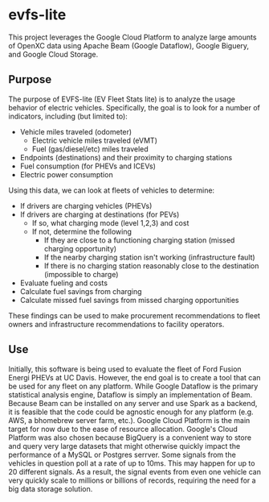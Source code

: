 # evfs-lite
This project leverages the Google Cloud Platform to analyze large amounts of OpenXC data using Apache Beam (Google Dataflow),
Google Biguery, and Google Cloud Storage.

## Purpose
The purpose of EVFS-lite (EV Fleet Stats lite) is to analyze the usage behavior of electric vehicles.
Specifically, the goal is to look for a number of indicators, including (but limited to):

* Vehicle miles traveled (odometer)
  * Electric vehicle miles traveled (eVMT)
  * Fuel (gas/diesel/etc) miles traveled
* Endpoints (destinations) and their proximity to charging stations
* Fuel consumption (for PHEVs and ICEVs)
* Electric power consumption

Using this data, we can look at fleets of vehicles to determine:

* If drivers are charging vehicles (PHEVs)
* If drivers are charging at destinations (for PEVs)
  * If so, what charging mode (level 1,2,3) and cost
  * If not, determine the following
    * If they are close to a functioning charging station (missed charging opportunity)
    * If the nearby charging station isn't working (infrastructure fault)
    * If there is no charging station reasonably close to the destination (impossible to charge)
* Evaluate fueling and costs
* Calculate fuel savings from charging
* Calculate missed fuel savings from missed charging opportunities

These findings can be used to make procurement recommendations to fleet owners and infrastructure recommendations to facility operators.

## Use
Initially, this software is being used to evaluate the fleet of Ford Fusion Energi PHEVs at UC Davis.
However, the end goal is to create a tool that can be used for any fleet on any platform.
While Google Dataflow is the primary statistical analysis engine, Dataflow is simply an implementation of Beam.
Because Beam can be installed on any server and use Spark as a backend,
it is feasible that the code could be agnostic enough for any platform (e.g. AWS, a bhomebrew server farm, etc.).
Google Cloud Platform is the main target for now due to the ease of resource allocation.
Google's Cloud Platform was also chosen because BigQuery is a convenient way to store and query very large datasets
that might otherwise quickly impact the performance of a MySQL or Postgres serrver.
Some signals from the vehicles in question poll at a rate of up to 10ms. This may happen for up to 20 different signals.
As a result, the signal events from even one vehicle can very quickly scale to millions or billions of records, requiring the need for a big data storage solution.
